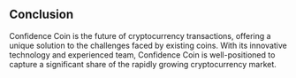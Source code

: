 ## Conclusion
Confidence Coin is the future of cryptocurrency transactions, offering a unique solution to the challenges faced by existing coins. With its innovative technology and experienced team, Confidence Coin is well-positioned to capture a significant share of the rapidly growing cryptocurrency market.

